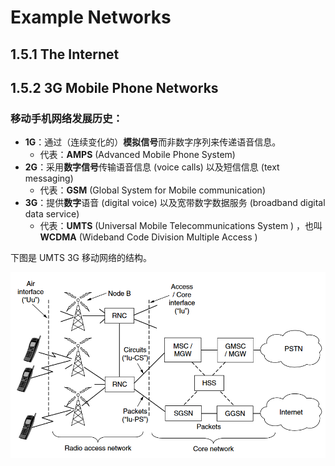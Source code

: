 # Example Networks

 ## 1.5.1 The Internet 

## 1.5.2 3G Mobile Phone Networks

### 移动手机网络发展历史：

- <b>1G</b>：通过（连续变化的）**模拟信号**而非数字序列来传递语音信息。
  - 代表：<b>AMPS</b> (Advanced Mobile Phone System)
- <b>2G</b>：采用**数字信号**传输语音信息 (voice calls) 以及短信信息 (text messaging)
  - 代表：<b>GSM</b> (Global System for Mobile communication)
- <b>3G</b>：提供**数字**语音 (digital voice) 以及宽带数字数据服务 (broadband digital data service)
  - 代表：**UMTS** (Universal Mobile Telecommunications System ) ，也叫 **WCDMA** (Wideband Code Division Multiple Access )


下图是 UMTS 3G 移动网络的结构。

![Architecture of the UMTS 3G mobile phone network](sec05/Architecture_of_the_UMTS_3G_mobile_phone_network.png)





